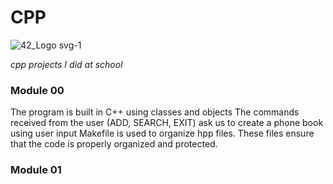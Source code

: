 # CPP  
![42_Logo svg-1](https://github.com/astrolil0/cpp/assets/113148482/812aba2a-0c89-4eb6-bd78-b4afd5064433)


*cpp projects I did at school*

### Module 00
The program is built in C++ using classes and objects The commands received from the user (ADD, SEARCH, EXIT) ask us to create a phone book using user input Makefile is used to organize hpp files. These files ensure that the code is properly organized and protected.


### Module 01
